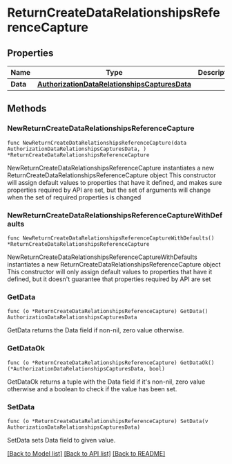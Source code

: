 # ReturnCreateDataRelationshipsReferenceCapture

## Properties

Name | Type | Description | Notes
------------ | ------------- | ------------- | -------------
**Data** | [**AuthorizationDataRelationshipsCapturesData**](AuthorizationDataRelationshipsCapturesData.md) |  | 

## Methods

### NewReturnCreateDataRelationshipsReferenceCapture

`func NewReturnCreateDataRelationshipsReferenceCapture(data AuthorizationDataRelationshipsCapturesData, ) *ReturnCreateDataRelationshipsReferenceCapture`

NewReturnCreateDataRelationshipsReferenceCapture instantiates a new ReturnCreateDataRelationshipsReferenceCapture object
This constructor will assign default values to properties that have it defined,
and makes sure properties required by API are set, but the set of arguments
will change when the set of required properties is changed

### NewReturnCreateDataRelationshipsReferenceCaptureWithDefaults

`func NewReturnCreateDataRelationshipsReferenceCaptureWithDefaults() *ReturnCreateDataRelationshipsReferenceCapture`

NewReturnCreateDataRelationshipsReferenceCaptureWithDefaults instantiates a new ReturnCreateDataRelationshipsReferenceCapture object
This constructor will only assign default values to properties that have it defined,
but it doesn't guarantee that properties required by API are set

### GetData

`func (o *ReturnCreateDataRelationshipsReferenceCapture) GetData() AuthorizationDataRelationshipsCapturesData`

GetData returns the Data field if non-nil, zero value otherwise.

### GetDataOk

`func (o *ReturnCreateDataRelationshipsReferenceCapture) GetDataOk() (*AuthorizationDataRelationshipsCapturesData, bool)`

GetDataOk returns a tuple with the Data field if it's non-nil, zero value otherwise
and a boolean to check if the value has been set.

### SetData

`func (o *ReturnCreateDataRelationshipsReferenceCapture) SetData(v AuthorizationDataRelationshipsCapturesData)`

SetData sets Data field to given value.



[[Back to Model list]](../README.md#documentation-for-models) [[Back to API list]](../README.md#documentation-for-api-endpoints) [[Back to README]](../README.md)


